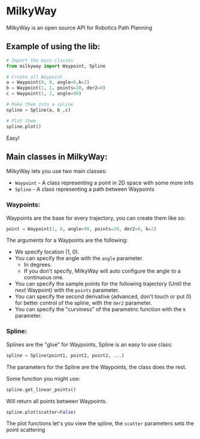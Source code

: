 # MilkyWay
MilkyWay is an open source API for Robotics Path Planning

## Example of using the lib:

```python
# Import the main classes
from milkyway import Waypoint, Spline

# Create all Waypoint 
a = Waypoint(0, 0, angle=0,k=2)
b = Waypoint(1, 1, points=20, der2=0)
c = Waypoint(1, 2, angle=90)

# Make them into a spline
spline = Spline(a, b ,c)

# Plot them
spline.plot()
```

Easy!

## Main classes in MilkyWay:
MilkyWay lets you use two main classes:
  - `Waypoint` - A class representing a point in 2D space with some more info
  - `Spline` - A class representing a path between Waypoints

### Waypoints:
Waypoints are the base for every trajectory, you can create them like so:
```python
point = Waypoint(1, 0, angle=90, points=20, der2=0, k=2)
```
The arguments for a Waypoints are the following:
  - We specify location (1, 0).
  - You can specify the angle with the `angle` parameter. 
    - In degrees.
    - If you don't specify, MilkyWay will auto configure the angle to a continuous one.
  - You can specify the sample points for the following trajectory (Until the next Waypoint) with the `points` parameter.
  - You can specify the second derivative (advanced, don't touch or put 0) for better control of the spline, with the `der2` parameter.
  - You can specify the "curviness" of the parametric function with the `k` parameter.

### Spline:
Splines are the "glue" for Waypoints, Spline is an easy to use class:
```python
spline = Spline(point1, point2, point2, ...)
```

The parameters for the Spline are the Waypoints, the class does the rest.

Some function you might use:
```python
spline.get_linear_points()
```
Will return all points between Waypoints.

```python
spline.plot(scatter=False)
```
The plot functions let's you view the spline, the `scatter` parameters sets the point scattering

